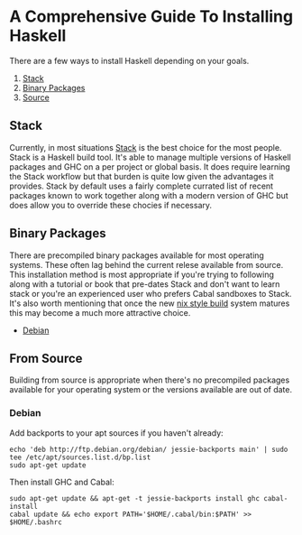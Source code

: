 # A Comprehensive Guide To Installing Haskell

There are a few ways to install Haskell depending on your goals.

  1. [Stack](#stack)
  2. [Binary Packages](#binary-packages)
  3. [Source](#from-source)

## Stack

Currently, in most situations [Stack](https://docs.haskellstack.org/en/stable/README/) is the best choice for the most people.  Stack is a Haskell build tool.  It's able to manage multiple versions of Haskell packages and GHC on a per project or global basis.  It does require learning the Stack workflow but that burden is quite low given the advantages it provides.  Stack by default uses a fairly complete currated list of recent packages known to work together along with a modern version of GHC but does allow you to override these chocies if necessary.

## Binary Packages

There are precompiled binary packages available for most operating systems.  These often lag behind the current relese available from source.  This installation method is most appropriate if you're trying to following along with a tutorial or book that pre-dates Stack and don't want to learn stack or you're an experienced user who prefers Cabal sandboxes to Stack.  It's also worth mentioning that once the new [nix style build](http://ezyang.com/nix-local-build.html) system matures this may become a much more attractive choice.

  * [Debian](#debian)

## From Source

Building from source is appropriate when there's no precompiled packages available for your operating system or the versions available are out of date.


### Debian

Add backports to your apt sources if you haven't already:

```
echo 'deb http://ftp.debian.org/debian/ jessie-backports main' | sudo tee /etc/apt/sources.list.d/bp.list
sudo apt-get update
```

Then install GHC and Cabal:

```
sudo apt-get update && apt-get -t jessie-backports install ghc cabal-install
cabal update && echo export PATH='$HOME/.cabal/bin:$PATH' >> $HOME/.bashrc
```

